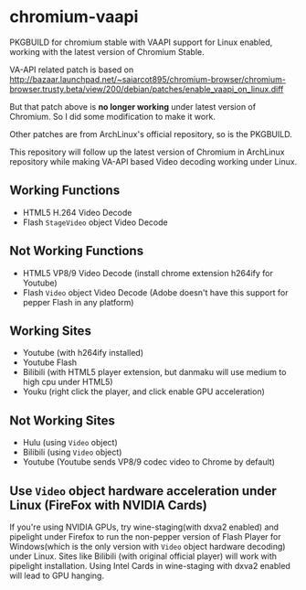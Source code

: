 # chromium-vaapi
PKGBUILD for chromium stable with VAAPI support for Linux enabled, working with the latest version of Chromium Stable.

VA-API related patch is based on http://bazaar.launchpad.net/~saiarcot895/chromium-browser/chromium-browser.trusty.beta/view/200/debian/patches/enable_vaapi_on_linux.diff

But that patch above is **no longer working** under latest version of Chromium. So I did some modification to make it work.

Other patches are from ArchLinux's official repository, so is the PKGBUILD.

This repository will follow up the latest version of Chromium in ArchLinux repository while making VA-API based Video decoding working under Linux.

## Working Functions

- HTML5 H.264 Video Decode
- Flash `StageVideo` object Video Decode

## Not Working Functions

- HTML5 VP8/9 Video Decode (install chrome extension h264ify for Youtube)
- Flash `Video` object Video Decode (Adobe doesn't have this support for pepper Flash in any platform)

## Working Sites

- Youtube (with h264ify installed)
- Youtube Flash
- Bilibili (with HTML5 player extension, but danmaku will use medium to high cpu under HTML5)
- Youku (right click the player, and click enable GPU acceleration)

## Not Working Sites

- Hulu (using `Video` object)
- Bilibili (using `Video` object)
- Youtube (Youtube sends VP8/9 codec video to Chrome by default)

## Use `Video` object hardware acceleration under Linux (FireFox with NVIDIA Cards)

If you're using NVIDIA GPUs, try wine-staging(with dxva2 enabled) and pipelight under Firefox to run the non-pepper version of Flash Player for Windows(which is the only version with `Video` object hardware decoding) under Linux.
Sites like Bilibili (with original official player) will work with pipelight installation.
Using Intel Cards in wine-staging with dxva2 enabled will lead to GPU hanging.
